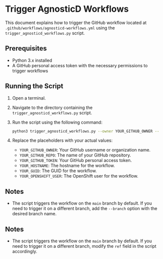 # Trigger AgnosticD Workflows

This document explains how to trigger the GitHub workflow located at `.github/workflows/agnosticd-workflows.yml` using the `trigger_agnosticd_workflows.py` script.

## Prerequisites

- Python 3.x installed
- A GitHub personal access token with the necessary permissions to trigger workflows

## Running the Script

1. Open a terminal.
2. Navigate to the directory containing the `trigger_agnosticd_workflows.py` script.
3. Run the script using the following command:

   ```bash
   python3 trigger_agnosticd_workflows.py --owner YOUR_GITHUB_OWNER --repo YOUR_GITHUB_REPO --token YOUR_GITHUB_TOKEN --hostname YOUR_HOSTNAME --agnosticd_workload ocp4_workload_redhat_developer_hub --agnosticd_action create --guid YOUR_GUID --openshift_user YOUR_OPENSHIFT_USER 
   ```

4. Replace the placeholders with your actual values:
   - `YOUR_GITHUB_OWNER`: Your GitHub username or organization name.
   - `YOUR_GITHUB_REPO`: The name of your GitHub repository.
   - `YOUR_GITHUB_TOKEN`: Your GitHub personal access token.
   - `YOUR_HOSTNAME`: The hostname for the workflow.
   - `YOUR_GUID`: The GUID for the workflow.
   - `YOUR_OPENSHIFT_USER`: The OpenShift user for the workflow.

## Notes

- The script triggers the workflow on the `main` branch by default. If you need to trigger it on a different branch, add the `--branch` option with the desired branch name.

## Notes

- The script triggers the workflow on the `main` branch by default. If you need to trigger it on a different branch, modify the `ref` field in the script accordingly.
